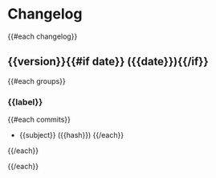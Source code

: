 # Changelog

{{#each changelog}}
<a name="{{version}}"></a>
## {{version}}{{#if date}} ({{date}}){{/if}}

{{#each groups}}
### {{label}}

{{#each commits}}
- {{subject}} ({{hash}})
{{/each}}

{{/each}}

{{/each}}
